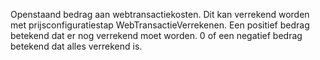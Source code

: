 Openstaand bedrag aan webtransactiekosten. Dit kan verrekend worden met prijsconfiguratiestap WebTransactieVerrekenen. Een positief bedrag betekend dat er nog verrekend moet worden. 0 of een negatief bedrag betekend dat alles verrekend is.